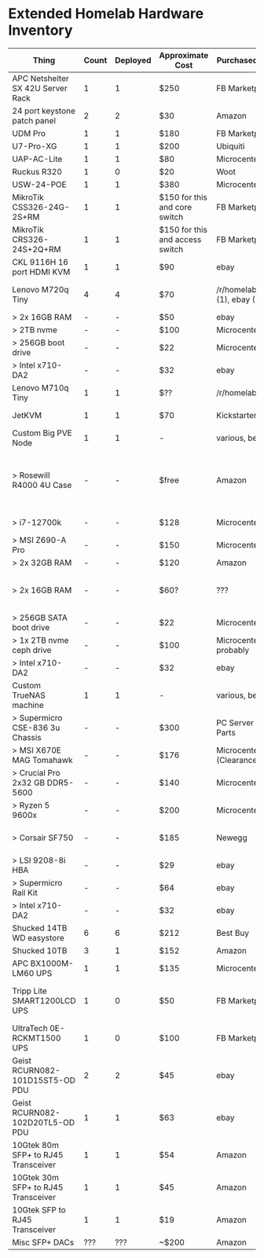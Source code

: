 # Extended Homelab Hardware Inventory

| Thing                                     | Count   | Deployed | Approximate Cost                | Purchased From                                  | Notes                                                                                | Deployed as                                   |
| ----------------------------------------- | ------- | -------- | ------------------------------- | ----------------------------------------------- | ------------------------------------------------------------------------------------ | --------------------------------------------- |
| APC Netshelter SX 42U Server Rack         | 1       | 1        | $250                            | FB Marketplace                                  |                                                                                      |                                               |
| 24 port keystone patch panel              | 2       | 2        | $30                             | Amazon                                          |                                                                                      |                                               |
| UDM Pro                                   | 1       | 1        | $180                            | FB Marketplace                                  |                                                                                      | Firewall, router, etc.                        |
| U7-Pro-XG                                 | 1       | 1        | $200                            | Ubiquiti                                        |                                                                                      | Primary AP                                    |
| UAP-AC-Lite                               | 1       | 1        | $80                             | Microcenter                                     |                                                                                      | Basement AP                                   |
| Ruckus R320                               | 1       | 0        | $20                             | Woot                                            |                                                                                      | Not used                                      |
| USW-24-POE                                | 1       | 1        | $380                            | Microcenter                                     |                                                                                      | Access/POE Switch                             |
| MikroTik CSS326-24G-2S+RM                 | 1       | 1        | $150 for this and core switch   | FB Marketplace                                  |                                                                                      | Access Switch                                 |
| MikroTik CRS326-24S+2Q+RM                 | 1       | 1        | $150 for this and access switch | FB Marketplace                                  |                                                                                      | Core Switch                                   |
| CKL 9116H 16 port HDMI KVM                | 1       | 1        | $90                             | ebay                                            |                                                                                      |                                               |
| Lenovo M720q Tiny                         | 4       | 4        | $70                             | /r/homelabsales (1), ebay (3)                   | each has i5-8500T + the below:                                                       |                                               |
| > 2x 16GB RAM                             | -       | -        | $50                             | ebay                                            |                                                                                      |                                               |
| > 2TB nvme                                | -       | -        | $100                            | Microcenter                                     |                                                                                      |                                               |
| > 256GB boot drive                        | -       | -        | $22                             | Microcenter                                     |                                                                                      |                                               |
| > Intel x710-DA2                          | -       | -        | $32                             | ebay                                            |                                                                                      |                                               |
| Lenovo M710q Tiny                         | 1       | 1        | $??                             | /r/homelabsales?                                |                                                                                      | OPNsense box                                  |
| JetKVM                                    | 1       | 1        | $70                             | Kickstarter                                     | Network KVM                                                                          |                                               |
| Custom Big PVE Node                       | 1       | 1        | -                               | various, below                                  |                                                                                      | Proxmox/TrueNAS/k8s node                      |
| > Rosewill R4000 4U Case                  | -       | -        | $free                           | Amazon                                          | Amazon accidentally sent me one after cancelling the order                           |                                               |
| > i7-12700k                               | -       | -        | $128                            | Microcenter                                     | bundle w/mobo                                                                        |                                               |
| > MSI Z690-A Pro                          | -       | -        | $150                            | Microcenter                                     | bundle w/cpu                                                                         |                                               |
| > 2x 32GB RAM                             | -       | -        | $120                            | Amazon                                          |                                                                                      |                                               |
| > 2x 16GB RAM                             | -       | -        | $60?                            | ???                                             | probably from a previous build                                                       |                                               |
| > 256GB SATA boot drive                   | -       | -        | $22                             | Microcenter                                     |                                                                                      |                                               |
| > 1x 2TB nvme ceph drive                  | -       | -        | $100                            | Microcenter, probably                           |                                                                                      |                                               |
| > Intel x710-DA2                          | -       | -        | $32                             | ebay                                            |                                                                                      |                                               |
| Custom TrueNAS machine                    | 1       | 1        | -                               | various, below                                  |                                                                                      | NAS                                           |
| > Supermicro CSE-836 3u Chassis           | -       | -        | $300                            | PC Server & Parts                               | Includes 16x 3.5" caddies                                                            |                                               |
| > MSI X670E MAG Tomahawk                  | -       | -        | $176                            | Microcenter (Clearance)                         |                                                                                      |                                               |
| > Crucial Pro 2x32 GB DDR5-5600           | -       | -        | $140                            | Microcenter                                     |                                                                                      |                                               |
| > Ryzen 5 9600x                           | -       | -        | $200                            | Microcenter                                     |                                                                                      |                                               |
| > Corsair SF750                           | -       | -        | $185                            | Newegg                                          | From old SFF PC build                                                                |                                               |
| > LSI 9208-8i HBA                         | -       | -        | $29                             | ebay                                            |                                                                                      |                                               |
| > Supermicro Rail Kit                     | -       | -        | $64                             | ebay                                            |                                                                                      |                                               |
| > Intel x710-DA2                          | -       | -        | $32                             | ebay                                            |                                                                                      |                                               |
| Shucked 14TB WD easystore                 | 6       | 6        | $212                            | Best Buy                                        |                                                                                      |                                               |
| Shucked 10TB                              | 3       | 1        | $152                            | Amazon                                          |                                                                                      | NVR storage                                   |
| APC BX1000M-LM60 UPS                      | 1       | 1        | $135                            | Microcenter                                     |                                                                                      |                                               |
| Tripp Lite SMART1200LCD UPS               | 1       | 0        | $50                             | FB Marketplace                                  | kind of a POS, would not recommend.                                                  |                                               |
| UltraTech 0E-RCKMT1500 UPS                | 1       | 0        | $100                            | FB Marketplace                                  | Rebadged Cyberpower UPS.                                                             | primary UPS                                   |
| Geist RCURN082-101D15ST5-OD PDU           | 2       | 2        | $45                             | ebay                                            | monitored, switched, 15 amp                                                          | 1 for network, 1 for secondary PSUs           |
| Geist RCURN082-102D20TL5-OD PDU           | 1       | 1        | $63                             | ebay                                            | monitored, switched, 20 amp                                                          | compute node PSUs                             |
| 10Gtek 80m SFP+ to RJ45 Transceiver       | 1       | 1        | $54                             | Amazon                                          |                                                                                      |                                               |
| 10Gtek 30m SFP+ to RJ45 Transceiver       | 1       | 1        | $45                             | Amazon                                          |                                                                                      |                                               |
| 10Gtek SFP to RJ45 Transceiver            | 1       | 1        | $19                             | Amazon                                          |                                                                                      |                                               |
| Misc SFP+ DACs                            | ???     | ???      | ~$200                           | Amazon                                          |                                                                                      |                                               |